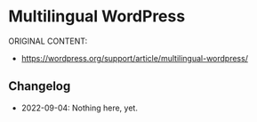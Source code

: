 # Multilingual WordPress

ORIGINAL CONTENT:
* https://wordpress.org/support/article/multilingual-wordpress/



## Changelog

- 2022-09-04: Nothing here, yet.
